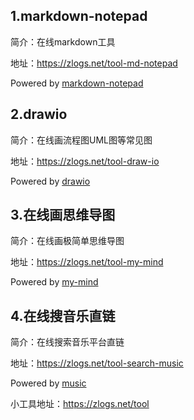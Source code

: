 ## 1.markdown-notepad

简介：在线markdown工具

地址：<https://zlogs.net/tool-md-notepad>

Powered by [markdown-notepad](https://github.com/zzzhan/markdown-notepad)



## 2.drawio

简介：在线画流程图UML图等常见图

地址：<https://zlogs.net/tool-draw-io>

Powered by [drawio](https://github.com/jgraph/drawio)



## 3.在线画思维导图

简介：在线画极简单思维导图

地址：<https://zlogs.net/tool-my-mind>

Powered by [my-mind](https://github.com/ondras/my-mind)



## 4.在线搜音乐直链

简介：在线搜索音乐平台直链

地址：<https://zlogs.net/tool-search-music>

Powered by [music](https://github.com/maicong/music)





小工具地址：<https://zlogs.net/tool>

